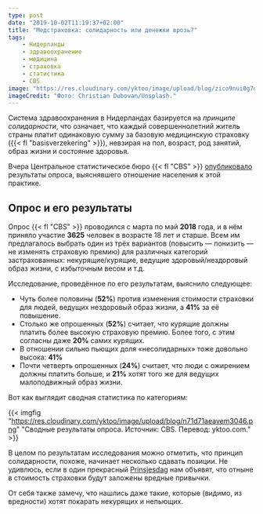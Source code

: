 ```yaml
---
type: post
date: "2019-10-02T11:19:37+02:00"
title: "Медстраховка: солидарность или денежки врозь?"
tags:
    - Нидерланды
    - здравоохранение
    - медицина
    - страховка
    - статистика
    - CBS
image: "https://res.cloudinary.com/yktoo/image/upload/blog/zico9nui0g7q2201.jpg"
imageCredit: "Фото: Christian Dubovan/Unsplash."
---
```


Система здравоохранения в Нидерландах базируется на *принципе солидарности*, что означает, что каждый совершеннолетний житель страны платит одинаковую сумму за базовую медицинскую страховку ({{< fl "basisverzekering" >}}), невзирая на пол, возраст, род занятий, образ жизни и состояние здоровья.

Вчера Центральное статистическое бюро {{< fl "CBS" >}} [опубликовало](https://www.cbs.nl/nl-nl/achtergrond/2019/40/solidariteit-in-de-gezondheidszorg) результаты опроса, выяснявшего отношение населения к этой практике.

<!--more-->

## Опрос и его результаты

Опрос {{< fl "CBS" >}} проводился с марта по май **2018** года, и в нём приняло участие **3625** человек в возрасте 18 лет и старше. Всем им предлагалось выбрать один из трёх вариантов (повысить — понизить — не изменять страховую премию) для различных категорий застрахованных: некурящие/курящие, ведущие здоровый/нездоровый образ жизни, с избыточным весом и т.д.

Исследование, проведённое по его результатам, выяснило следующее:

* Чуть более половины (**52%**) против изменения стоимости страховки для людей, ведущих нездоровый образ жизни, а **41%** за её повышение.
* Столько же опрошенных (**52%**) считает, что курящие должны платить более высокую страховую премию. Более того, с этим согласны даже **20%** самих курящих.
* В отношении сильно пьющих доля «несолидарных» тоже довольно высока: **41%**
* Почти четверть опрошенных (**24%**) считает, что люди с ожирением должны платить больше, и **21%** хотят того же для ведущих малоподвижный образ жизни.

Вот как выглядит сводная статистика по категориям:

{{< imgfig "https://res.cloudinary.com/yktoo/image/upload/blog/n71d71aeavem3046.png" "Сводные результаты опроса. Источник: CBS. Перевод: yktoo.com." >}}

В целом по результатам исследования можно отметить, что принцип солидарности, похоже, начинает несколько сдавать позиции. Не удивлюсь, если в один прекрасный [Prinsjesdag](0382) нам объявят, что отныне в стоимость страховки будут заложены вредные привычки.

От себя также замечу, что нашлись даже такие, которые (видимо, из вредности) хотят покарать некурящих и непьющих.
